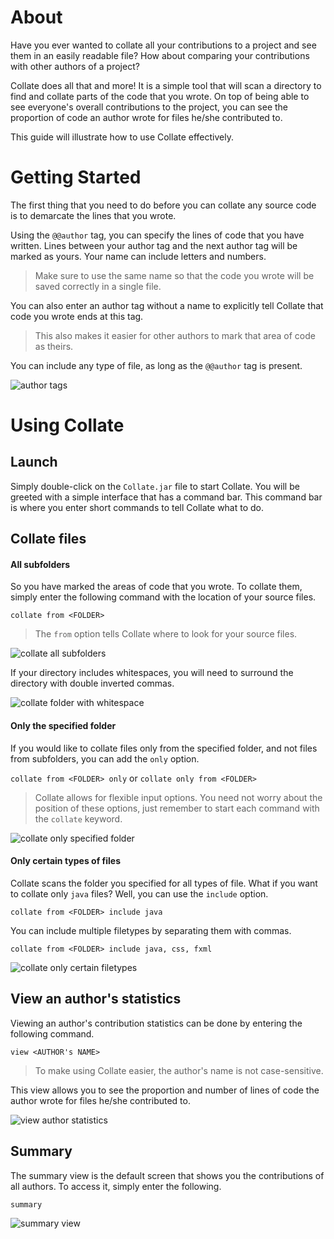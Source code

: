 # About
Have you ever wanted to collate all your contributions to a project and see them in an easily readable file? How about comparing your contributions with other authors of a project?

Collate does all that and more! It is a simple tool that will scan a directory to find and collate parts of the code that you wrote. On top of being able to see everyone's overall contributions to the project, you can see the proportion of code an author wrote for files he/she contributed to.

This guide will illustrate how to use Collate effectively.

# Getting Started
The first thing that you need to do before you can collate any source code is to demarcate the lines that you wrote.

Using the `@@author` tag, you can specify the lines of code that you have written. Lines between your author tag and the next author tag will be marked as yours. Your name can include letters and numbers.
> Make sure to use the same name so that the code you wrote will be saved correctly in a single file.

You can also enter an author tag without a name to explicitly tell Collate that code you wrote ends at this tag.
> This also makes it easier for other authors to mark that area of code as theirs.

You can include any type of file, as long as the `@@author` tag is present.

![author tags](docs/images/add-author-tags.png)

# Using Collate
## Launch
Simply double-click on the `Collate.jar` file to start Collate.
You will be greeted with a simple interface that has a command bar. This command bar is where you enter short commands to tell Collate what to do.

## Collate files
#### All subfolders
So you have marked the areas of code that you wrote. To collate them, simply enter the following command with the location of your source files.

`collate from <FOLDER>`

> The `from` option tells Collate where to look for your source files.

![collate all subfolders](docs/images/collate-all-subfolders.gif)

If your directory includes whitespaces, you will need to surround the directory with double inverted commas.

![collate folder with whitespace](docs/images/collate-folder-with-whitespace.gif)

#### Only the specified folder
If you would like to collate files only from the specified folder, and not files from subfolders, you can add the `only` option.

`collate from <FOLDER> only` or `collate only from <FOLDER>`

> Collate allows for flexible input options. You need not worry about the position of these options, just remember to start each command with the `collate` keyword.

![collate only specified folder](docs/images/collate-only-folder.gif)

#### Only certain types of files
Collate scans the folder you specified for all types of file. What if you want to collate only `java` files? Well, you can use the `include` option.

`collate from <FOLDER> include java`

You can include multiple filetypes by separating them with commas.

`collate from <FOLDER> include java, css, fxml`

![collate only certain filetypes](docs/images/collate-only-certain-filetypes.gif)

## View an author's statistics
Viewing an author's contribution statistics can be done by entering the following command.

`view <AUTHOR's NAME>`

> To make using Collate easier, the author's name is not case-sensitive.

This view allows you to see the proportion and number of lines of code the author wrote for files he/she contributed to.

![view author statistics](docs/images/view-author-statistics.gif)

## Summary
The summary view is the default screen that shows you the contributions of all authors. To access it, simply enter the following.

`summary`

![summary view](docs/images/summary.gif)
